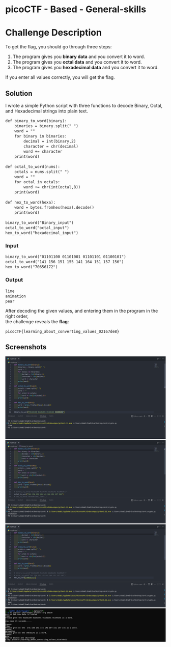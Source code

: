 # picoCTF - Based - General-skills

# Challenge Description
To get the flag, you should go through three steps:
1. The program gives you **binary data** and you convert it to word.
2. The program gives you **octal data** and you convert it to word.
3. The program gives you **hexadecimal data** and you convert it to word.

If you enter all values correctly, you will get the flag.

## Solution
I wrote a simple Python script with three functions to decode Binary, Octal, and Hexadecimal strings into plain text.

```
def binary_to_word(binary):
    binaries = binary.split(" ")
    word = ""
    for binary in binaries:
        decimal = int(binary,2)
        character = chr(decimal)
        word += character
    print(word)
    
def octal_to_word(nums):
    octals = nums.split(" ")
    word = ""
    for octal in octals:
        word += chr(int(octal,8))
    print(word)

def hex_to_word(hexa):
    word = bytes.fromhex(hexa).decode()
    print(word)

binary_to_word("Binary_input")
octal_to_word("octal_input")
hex_to_word("hexadecimal_input")
```
### Input
```
binary_to_word("01101100 01101001 01101101 01100101")
octal_to_word("141 156 151 155 141 164 151 157 156")
hex_to_word("70656172")
```

### Output
```
lime
animation
pear
```

After decoding the given values, and entering them in the program in the right order,  
the challenge reveals the **flag**:
```
picoCTF{learning_about_converting_values_02167de8}
```
## Screenshots

![screenshot](https://raw.githubusercontent.com/abdalla-samir/offensive_security/main/CTFs/crypto/based/writeup_images/image_one.png)
![screenshot](https://raw.githubusercontent.com/abdalla-samir/offensive_security/main/CTFs/crypto/based/writeup_images/image_two.png)
![screenshot](https://raw.githubusercontent.com/abdalla-samir/offensive_security/main/CTFs/crypto/based/writeup_images/image_three.png)
![screenshot](https://raw.githubusercontent.com/abdalla-samir/offensive_security/main/CTFs/crypto/based/writeup_images/image_four.png)
